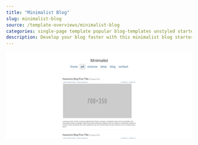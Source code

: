 ```yaml
---
title: "Minimalist Blog"
slug: minimalist-blog
source: /template-overviews/minimalist-blog
categories: single-page template popular blog-templates unstyled starter minimalist single-column
description: Develop your blog faster with this minimalist blog starter theme.
---
```


<img src="/img/minimalist-blog.jpg" class="img-responsive" alt="Minimalist Blog, a starter layout for Bootstrap">
